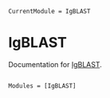 ```@meta
CurrentModule = IgBLAST
```

# IgBLAST

Documentation for [IgBLAST](https://github.com/mashu/IgBLAST.jl).

```@index
```

```@autodocs
Modules = [IgBLAST]
```
